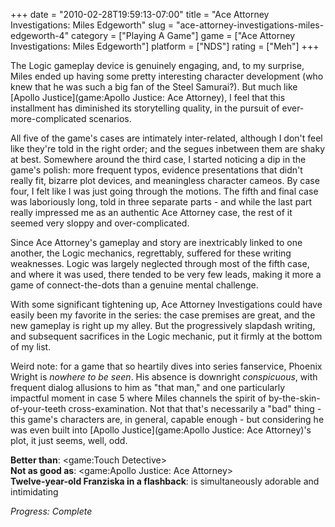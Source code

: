 +++
date = "2010-02-28T19:59:13-07:00"
title = "Ace Attorney Investigations: Miles Edgeworth"
slug = "ace-attorney-investigations-miles-edgeworth-4"
category = ["Playing A Game"]
game = ["Ace Attorney Investigations: Miles Edgeworth"]
platform = ["NDS"]
rating = ["Meh"]
+++

The Logic gameplay device is genuinely engaging, and, to my surprise, Miles ended up having some pretty interesting character development (who knew that he was such a big fan of the Steel Samurai?).  But much like [Apollo Justice](game:Apollo Justice: Ace Attorney), I feel that this installment has diminished its storytelling quality, in the pursuit of ever-more-complicated scenarios.

All five of the game's cases are intimately inter-related, although I don't feel like they're told in the right order; and the segues inbetween them are shaky at best.  Somewhere around the third case, I started noticing a dip in the game's polish: more frequent typos, evidence presentations that didn't really fit, bizarre plot devices, and meaningless character cameos.  By case four, I felt like I was just going through the motions.  The fifth and final case was laboriously long, told in three separate parts - and while the last part really impressed me as an authentic Ace Attorney case, the rest of it seemed very sloppy and over-complicated.

Since Ace Attorney's gameplay and story are inextricably linked to one another, the Logic mechanics, regrettably, suffered for these writing weaknesses.  Logic was largely neglected through most of the fifth case, and where it was used, there tended to be very few leads, making it more a game of connect-the-dots than a genuine mental challenge.

With some significant tightening up, Ace Attorney Investigations could have easily been my favorite in the series: the case premises are great, and the new gameplay is right up my alley.  But the progressively slapdash writing, and subsequent sacrifices in the Logic mechanic, put it firmly at the bottom of my list.

Weird note: for a game that so heartily dives into series fanservice, Phoenix Wright is <i>nowhere to be seen</i>.  His absence is downright <i>conspicuous</i>, with frequent dialog allusions to him as "that man," and one particularly impactful moment in case 5 where Miles channels the spirit of by-the-skin-of-your-teeth cross-examination.  Not that that's necessarily a "bad" thing - this game's characters are, in general, capable enough - but considering he was even built into [Apollo Justice](game:Apollo Justice: Ace Attorney)'s plot, it just seems, well, odd.

<b>Better than</b>: <game:Touch Detective>  
<b>Not as good as</b>: <game:Apollo Justice: Ace Attorney>  
<b>Twelve-year-old Franziska in a flashback</b>: is simultaneously adorable and intimidating

<i>Progress: Complete</i>